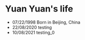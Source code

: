Yuan Yuan's life
===============

- 07/22/1998 Born in Beijing, China
- 22/08/2020 testing
- 10/08/2021 testing_0

